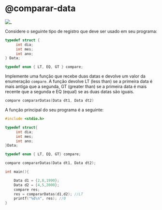 # @comparar-data

![_](https://raw.githubusercontent.com/qxcodefup/arcade/master/base/comparar-data/cover.jpg)

Considere o seguinte tipo de registro que deve ser usado em seu programa:

```c
typedef struct {
     int dia;
     int mes;
     int ano;
} Data;

typedef enum { LT, EQ, GT } compare;

```

Implemente uma função que recebe duas datas e devolve um valor da enumeração `compare`. A função devolve LT (less than) se a primeira data é mais antiga que a segunda, GT (greater than) se a primeira data é mais recente que a segunda e EQ (equal) se as duas datas são iguais.

```c
compare compararDatas(Data dt1, Data dt2)
```

A função principal do seu programa é a seguinte:

```c
#include <stdio.h>

typedef struct{
     int dia;
     int mes;
     int ano;
}Data;

typedef enum { LT, EQ, GT} compare;

compare compararDatas(Data dt1, Data dt2);

int main(){

    Data d1 = {2,8,1990};
    Data d2 = {4,5,2000};
    compare res;
    res = compararDatas(d1,d2); //LT
    printf("%d\n", res); //0
}
```
